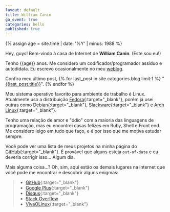```yaml
---
layout: default
title: William Canin
ga_event: true
categories: hello
published: true
---
```


{% assign age = site.time | date: '%Y' | minus: 1988 %}

Hey, guys! Bem-vindo à casa de Internet de **William Canin**. (Este sou eu!)

Tenho {{age}} anos. Me considero um codificador/programador assíduo e autodidata. Eu escrevo ocasionalmente no meu [weblog]({{site.url}}{{site.baseurl}}/blog/).

Confira meu último post, {% for last_post in site.categories.blog limit:1 %}
"<a href="{{site.url}}{{site.baseurl}}{{last_post.url}}">{{last_post.title}}</a>". {% endfor %}

Meu sistema operativo favorito para ambiente de trabalho é Linux. Atualmente uso a distribuição [Fedora](https://getfedora.org/pt_BR/){:target="_blank"}, porém já usei outras como [Debian](https://www.debian.org/){:target="_blank"}, [Slackware](http://www.slackware.com/){:target="_blank"} e [Arch Linux](https://www.archlinux.org/){:target="_blank"}.

Tenho uma relação de amor e "ódio" com a maioria das linguagens de programação, mas eu encontrei casas felizes em Ruby, Shell e Front end. Me considero leigo em tudo que faço, e é por isso que me motiva estudar sempre.

Você pode ver uma lista de meus projetos na minha página do [GitHub](https://github.com/williamcanin){:target="_blank"}. É provável que alguns esteja `out-of-date` e eu deveria corrigir isso... Algum dia.

Mais alguma coisa...? Oh, sim, aqui estão os demais lugares na internet que você pode me encontrar e descobrir alguns enigmas:

> * [GitHub](https://github.com/williamcanin){:target="_blank"}
> * [Google Plus](https://plus.google.com/+WilliamCanin){:target="_blank"}
> * [Disqus](https://disqus.com/by/williamcanin/){:target="_blank"}
> * [Stack Overflow](https://pt.stackoverflow.com/users/15113/williamcanin)
> * [VivaOLinux](https://www.vivaolinux.com.br/~willnux){:target="_blank"}
